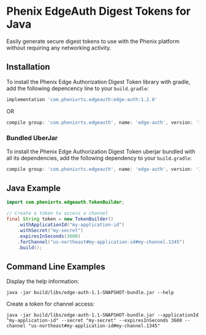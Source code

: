 # Phenix EdgeAuth Digest Tokens for Java

Easily generate secure digest tokens to use with the Phenix platform without requiring any networking activity.

## Installation

To install the Phenix Edge Authorization Digest Token library with gradle, add the following depencency line to your `build.gradle`:

```Groovy
implementation 'com.phenixrts.edgeauth:edge-auth:1.2.0'
```

OR

```Groovy
compile group: 'com.phenixrts.edgeauth', name: 'edge-auth', version: '1.2.0'
```

### Bundled UberJar

To install the Phenix Edge Authorization Digest Token uberjar bundled with all its dependencies, add the following dependency to your `build.gradle`:

```Groovy
compile group: 'com.phenixrts.edgeauth', name: 'edge-auth', version: '1.2.0', clasifier: 'bundle'
```

## Java Example

```Java
import com.phenixrts.edgeauth.TokenBuilder;

// Create a token to access a channel
final String token = new TokenBuilder()
	.withApplicationId("my-application-id")
	.withSecret("my-secret")
	.expiresInSeconds(3600)
	.forChannel("us-northeast#my-application-id#my-channel.1345")
	.build();
```

## Command Line Examples

Display the help information:
```shell script
java -jar build/libs/edge-auth-1.1-SNAPSHOT-bundle.jar --help
```

Create a token for channel access:
```shell script
java -jar build/libs/edge-auth-1.1-SNAPSHOT-bundle.jar --applicationId "my-application-id" --secret "my-secret" --expiresInSeconds 3600 --channel "us-northeast#my-application-id#my-channel.1345"
```

